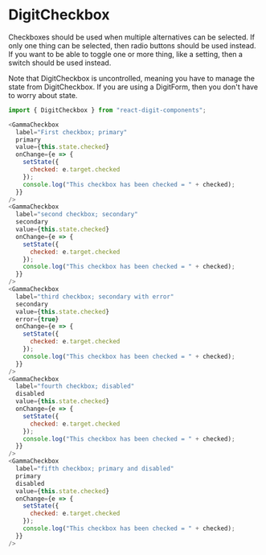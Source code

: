 # DigitCheckbox

Checkboxes should be used when multiple alternatives can be selected. If only one thing can be selected, then radio buttons should be used instead. If you want to be able to toggle one or more thing, like a setting, then a switch should be used instead.

Note that DigitCheckbox is uncontrolled, meaning you have to manage the state from DigitCheckbox. If you are using a DigitForm, then you don't have to worry about state.

```js
import { DigitCheckbox } from "react-digit-components";
```

```js
<GammaCheckbox
  label="First checkbox; primary"
  primary
  value={this.state.checked}
  onChange={e => {
    setState({
      checked: e.target.checked
    });
    console.log("This checkbox has been checked = " + checked);
  }}
/>
<GammaCheckbox
  label="second checkbox; secondary"
  secondary
  value={this.state.checked}
  onChange={e => {
    setState({
      checked: e.target.checked
    });
    console.log("This checkbox has been checked = " + checked);
  }}
/>
<GammaCheckbox
  label="third checkbox; secondary with error"
  secondary
  value={this.state.checked}
  error={true}
  onChange={e => {
    setState({
      checked: e.target.checked
    });
    console.log("This checkbox has been checked = " + checked);
  }}
/>
<GammaCheckbox
  label="fourth checkbox; disabled"
  disabled
  value={this.state.checked}
  onChange={e => {
    setState({
      checked: e.target.checked
    });
    console.log("This checkbox has been checked = " + checked);
  }}
/>
<GammaCheckbox
  label="fifth checkbox; primary and disabled"
  primary
  disabled
  value={this.state.checked}
  onChange={e => {
    setState({
      checked: e.target.checked
    });
    console.log("This checkbox has been checked = " + checked);
  }}
/>
```
